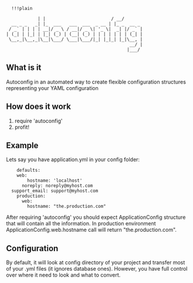 	  !!!plain

                | |                         / __/
      __ _ _   _| |_  ___   ___  ___  _ __ | |_ _  __ _
     / _` | | | | __|/ _ \ / __|/ _ \| '_ \|  _| |/ _` |
    | (_| | |_| | |_| (_) | (__| (_) | | | | | | | (_| |
     \__,_|\__,_|\__|\___/ \___|\___/|_| |_|_| |_|\__, |
                                                   __/ |
                                                  |___/

## What is it

Autoconfig in an automated way to create flexible configuration structures representing your YAML configuration

## How does it work

1. require 'autoconfig'
2. profit!

## Example

Lets say you have application.yml in your config folder:

		defaults:
	    web:
		    hostname: 'localhost'
		  noreply: noreply@myhost.com
  	  support_email: support@myhost.com
		production:
		  web:
		    hostname: "the.production.com"

After requiring 'autoconfig' you should expect ApplicationConfig structure that will contain all the information. In production environment
ApplicationConfig.web.hostname call will return "the.production.com".

## Configuration

By default, it will look at config directory of your project and transfer most of your .yml files (it ignores database ones). However,
you have full control over where it need to look and what to convert.

